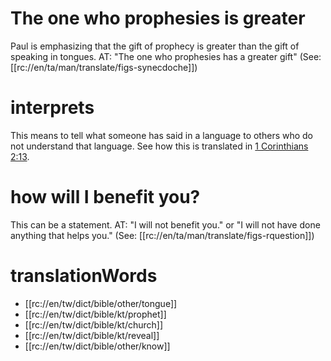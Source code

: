 # The one who prophesies is greater

Paul is emphasizing that the gift of prophecy is greater than the gift of speaking in tongues. AT: "The one who prophesies has a greater gift" (See: [[rc://en/ta/man/translate/figs-synecdoche]])

# interprets

This means to tell what someone has said in a language to others who do not understand that language. See how this is translated in [1 Corinthians 2:13](../02/12.md).

# how will I benefit you?

This can be a statement. AT: "I will not benefit you." or "I will not have done anything that helps you." (See: [[rc://en/ta/man/translate/figs-rquestion]])

# translationWords

* [[rc://en/tw/dict/bible/other/tongue]]
* [[rc://en/tw/dict/bible/kt/prophet]]
* [[rc://en/tw/dict/bible/kt/church]]
* [[rc://en/tw/dict/bible/kt/reveal]]
* [[rc://en/tw/dict/bible/other/know]]